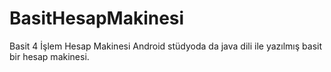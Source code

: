 # BasitHesapMakinesi
Basit 4 İşlem Hesap Makinesi
Android stüdyoda da java dili ile yazılmış basit bir hesap makinesi.
